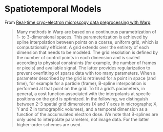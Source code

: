 # Spatiotemporal Models

From [Real-time cryo-electron microscopy data preprocessing with Warp](https://doi.org/10.1038/s41592-019-0580-y)
> Many methods in Warp are based on a continuous parametrization of 1- to 3-dimensional
> spaces.
> This parameterization is achieved by spline interpolation between points on a coarse,
> uniform grid, which is computationally efficient. A grid extends over the entirety
> of each dimension that needs to be modeled. The grid resolution is defined by the
> number of control points in each dimension and is scaled according to physical
> constraints (for example, the number of frames or pixels) and available signal.
> The latter provides regularization to prevent overfitting of sparse data with too
> many parameters. When a parameter described by the grid is retrieved for a point
> in space (and time), for example for a particle (frame), B-spline interpolation
> is performed at that point on the grid. To fit a grid’s parameters, in general, a
> cost function associated with the interpolants at specifc positions on the grid is
> optimized. In the following, we distinguish between 2–3 spatial grid dimensions
(X and Y axes in micrographs; X, Y and Z in tomographic volumes), and a
> temporal dimension as a function of the accumulated electron dose. We note
> that B-splines are only used to interpolate parameters, not image data. For the
> latter higher-order schemes are used.
> 
> 